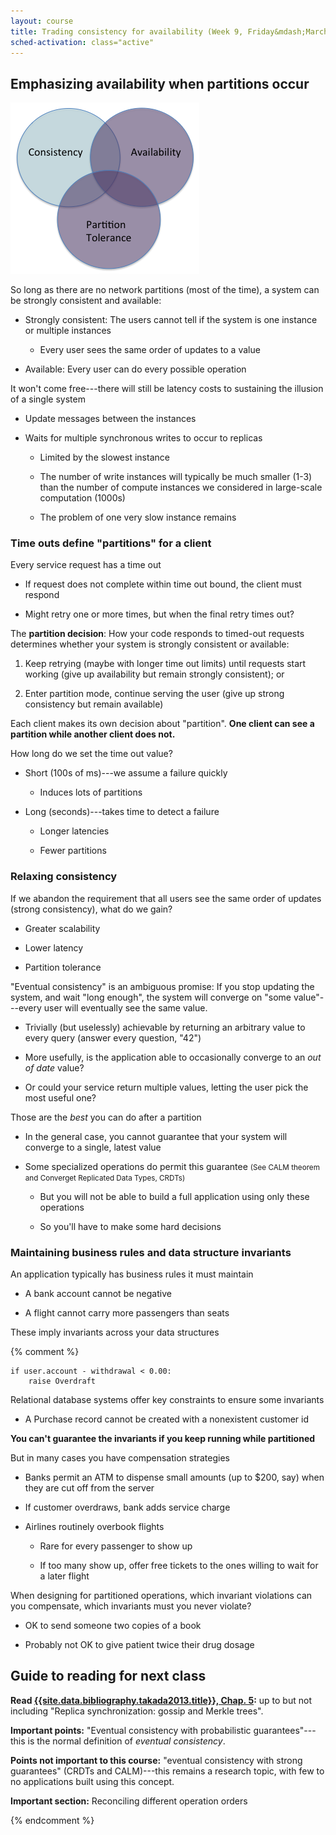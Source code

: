 ```yaml
---
layout: course
title: Trading consistency for availability (Week 9, Friday&mdash;March 14, 2014)
sched-activation: class="active"
---
```


## Emphasizing availability when partitions occur

<!-- <small>Source: [{{site.data.bibliography.brewer2012.title}}]({{site.data.bibliography.brewer2012.url}})</small> -->

<img src="images/AP-Venn.png" alt="CAP Venn diagram with A and P subset highlighted" class="img-responsive">

So long as there are no network partitions (most of the time), a system can be strongly consistent and available:

* Strongly consistent: The users cannot tell if the system is one instance or multiple instances

  * Every user sees the same order of updates to a value

* Available: Every user can do every possible operation

It won't come free---there will still be latency costs to sustaining the illusion of a single system

* Update messages between the instances

* Waits for multiple synchronous writes to occur to replicas

  * Limited by the slowest instance

  * The number of write instances will typically be much smaller (1-3) than the number of compute instances we considered in large-scale computation (1000s)

  * The problem of one very slow instance remains

### Time outs define "partitions" for a client

Every service request has a time out

* If request does not complete within time out bound, the client must respond

* Might retry one or more times, but when the final retry times out?

The **partition decision**: How your code responds
to timed-out requests determines whether your system is strongly consistent
or available:

1. Keep retrying (maybe with longer time out limits) until requests start working (give up availability but remain strongly consistent); or

2. Enter partition mode, continue serving the user (give up strong consistency but remain available)

Each client makes its own decision about "partition". **One client can see a partition while another client does not.**

How long do we set the time out value?

* Short (100s of ms)---we assume a failure quickly

  * Induces lots of partitions

* Long (seconds)---takes time to detect a failure

  * Longer latencies

  * Fewer partitions

### Relaxing consistency

If we abandon the requirement that all users see the same order of updates (strong consistency), what do we gain?

* Greater scalability

* Lower latency

* Partition tolerance

"Eventual consistency" is an ambiguous promise: If you stop updating the
system, and wait "long enough", the system will converge on "some
value"---every user will eventually see the same value.

* Trivially (but uselessly) achievable by returning an arbitrary value to every query (answer every question, "42")

* More usefully, is the application able to occasionally converge to an _out of date_ value?

* Or could your service return multiple values, letting the user pick the most useful one?

Those are the _best_ you can do after a partition

* In the general case, you cannot guarantee that your system will converge to a single, latest value

* Some specialized operations do permit this guarantee <small>(See CALM theorem and Converget Replicated Data Types, CRDTs)</small>

  * But you will not be able to build a full application using only these operations

  * So you'll have to make some hard decisions

### Maintaining business rules and data structure invariants

An application typically has business rules it must maintain

  * A bank account cannot be negative

  * A flight cannot carry more passengers than seats

These imply invariants across your data structures

{% comment %}

<pre><code>if user.account - withdrawal &lt; 0.00:
    raise Overdraft
</code></pre>

Relational database systems offer key constraints to ensure some invariants

* A Purchase record cannot be created with a nonexistent customer id

**You can't guarantee the invariants if you keep running while partitioned**

But in many cases you have compensation strategies

* Banks permit an ATM to dispense small amounts (up to $200, say) when they are cut off from the server

* If customer overdraws, bank adds service charge

* Airlines routinely overbook flights

  * Rare for every passenger to show up

  * If too many show up, offer free tickets to the ones willing to wait for a later flight

When designing for partitioned operations, which invariant violations can you compensate, which invariants must you never violate?

* OK to send someone two copies of a book

* Probably not OK to give patient twice their drug dosage

## Guide to reading for next class

**Read [{{site.data.bibliography.takada2013.title}}, Chap.&nbsp;5]({{site.data.bibliography.takada2013.url}}/eventual.html):** up to but not including "Replica synchronization: gossip and Merkle trees".

**Important points:** "Eventual consistency with probabilistic guarantees"---this is the normal definition of _eventual consistency_.

**Points not important to this course:** "eventual consistency
with strong guarantees" (CRDTs and CALM)---this remains a research topic, with few to no
applications built using this concept.

**Important section:** Reconciling different operation orders

{% endcomment %}